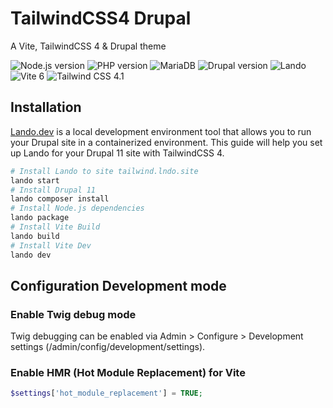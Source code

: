 # TailwindCSS4 Drupal
A Vite, TailwindCSS 4 &amp; Drupal theme

![Node.js version](https://img.shields.io/badge/Node-22-407E37)
![PHP version](https://img.shields.io/badge/PHP-8.4-4E5B93)
![MariaDB](https://img.shields.io/badge/MariaDB-10-yellow)
![Drupal version](https://img.shields.io/badge/Drupal-11-blue)
![Lando](https://img.shields.io/badge/Lando-3-DD3F8F)
![Vite 6](https://img.shields.io/badge/Vite-6-yellow)
![Tailwind CSS 4.1](https://img.shields.io/badge/Tailwind%20CSS-4.1-00BCFF)

## Installation

[Lando.dev](https://lando.dev) is a local development environment tool that allows you to run your Drupal site in a containerized environment. This guide will help you set up Lando for your Drupal 11 site with TailwindCSS 4.

```bash
# Install Lando to site tailwind.lndo.site
lando start
# Install Drupal 11
lando composer install
# Install Node.js dependencies
lando package
# Install Vite Build
lando build
# Install Vite Dev
lando dev
```

## Configuration Development mode

### Enable Twig debug mode
Twig debugging can be enabled via Admin > Configure > Development settings (/admin/config/development/settings).

### Enable HMR (Hot Module Replacement) for Vite
```php
$settings['hot_module_replacement'] = TRUE;
```

